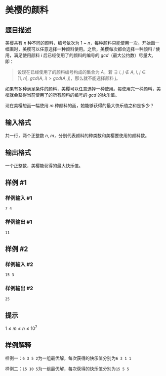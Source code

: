 # 美樱的颜料

## 题目描述

美樱共有 $n$ 种不同的颜料，编号依次为 $1$ ~ $n$，每种颜料只能使用一次。开始画一幅画时，美樱可以任意选择一种颜料使用。之后，美樱每次都会选择一种颜料 $i$ 使用，满足使用颜料 $i$ 后已经使用了的颜料的编号的 $gcd$（最大公约数）尽量大，即：

> 设现在已经使用了的颜料编号构成的集合为 $A$，若$\ \exists\ i,\ j\notin A,\ i,\ j\in [1,\ n],\ gcd(A,\ i)>gcd(A,\ j)$，那么就不能选择颜料 $j$。

如果有多种满足条件的颜料，美樱可以任意选择一种使用。每使用完一种颜料，美樱就会获得当前使用了的所有颜料的编号的 $gcd$ 的快乐值。

现在美樱想画一幅使用 $m$ 种颜料的画，她能够获得的最大快乐值之和是多少？

## 输入格式

共一行，两个正整数 $n,\ m$，分别代表颜料的种类数和美樱要使用的颜料数。

## 输出格式

一个正整数，美樱能获得的最大快乐值。

## 样例 #1

### 样例输入 #1
```
7 4
```

### 样例输出 #1

```
11
```

## 样例 #2

### 样例输入 #2
```
15 3
```

### 样例输出 #2

```
25
```

## 提示

$1\le m\le n\le 10^7$

## 样例解释

样例一：`6 3 5 2`为一组最优解，每次获得的快乐值分别为`6 3 1 1`

样例二：`15 10 5`为一组最优解，每次获得的快乐值分别为`15 5 5`
